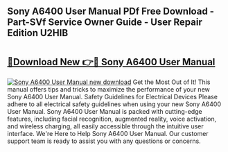## Sony A6400 User Manual PDf Free Download - Part-SVf Service Owner Guide - User Repair Edition U2HIB

# <h2><a href="http://cf25347.oget.top/?id=Sony+A6400+User+Manual">🔗Download New 👉🔴 Sony A6400 User Manual</a></h2>

[![Sony A6400 User Manual new download](https://i.imgur.com/5g1atiW.png)](http://cf25347.oget.top/?id=Sony+A6400+User+Manual)
Get the Most Out of It! This manual offers tips and tricks to maximize the performance of your new Sony A6400 User Manual. Safety Guidelines for Electrical Devices Please adhere to all electrical safety guidelines when using your new Sony A6400 User Manual. Sony A6400 User Manual is packed with cutting-edge features, including facial recognition, augmented reality, voice activation, and wireless charging, all easily accessible through the intuitive user interface. We're Here to Help Sony A6400 User Manual. Our customer support team is ready to assist you with any questions or concerns.
